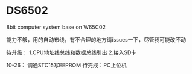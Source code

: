 # DS6502
8bit computer system base on W65C02

能力不够，用的自动布线，有不合理的地方请issues一下，尽管我可能改不动

待升级：
1.CPU地址线总线和数据总线引出
2.接入SD卡

10-26：
调通STC15写EEPROM
待完成：PC上位机

